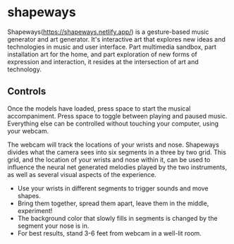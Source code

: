 # shapeways

Shapeways(https://shapeways.netlify.app/) is a gesture-based music generator and art generator. It's interactive art that explores new ideas and technologies in music and user interface. Part multimedia sandbox, part installation art for the home, and part exploration of new forms of expression and interaction, it resides at the intersection of art and technology.

## Controls

Once the models have loaded, press space to start the musical accompaniment.
Press space to toggle between playing and paused music. Everything else can be controlled without touching your computer, using your webcam.

The webcam will track the locations of your wrists and nose. Shapeways divides what the camera sees into six segments in a three by two grid. This grid, and the location of your wrists and nose within it, can be used to influence the neural net generated melodies played by the two instruments, as well as several visual aspects of the experience.

- Use your wrists in different segments to trigger sounds and move shapes.
- Bring them together, spread them apart, leave them in the middle, experiment!
- The background color that slowly fills in segments is changed by the segment your nose is in.
- For best results, stand 3-6 feet from webcam in a well-lit room.
